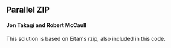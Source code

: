 ## Parallel ZIP
#### Jon Takagi and Robert McCaull
This solution is based on Eitan's rzip, also included in this code.
